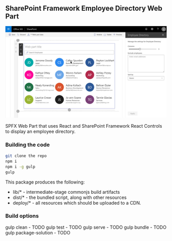 ## SharePoint Framework Employee Directory Web Part

![Employee Directory Web Part displayed in SharePoint Workbench](./assets/preview.jpg)

SPFX Web Part that uses React and SharePoint Framework React Controls to display an employee directory.

### Building the code

```bash
git clone the repo
npm i
npm i -g gulp
gulp
```

This package produces the following:

* lib/* - intermediate-stage commonjs build artifacts
* dist/* - the bundled script, along with other resources
* deploy/* - all resources which should be uploaded to a CDN.

### Build options

gulp clean - TODO
gulp test - TODO
gulp serve - TODO
gulp bundle - TODO
gulp package-solution - TODO
